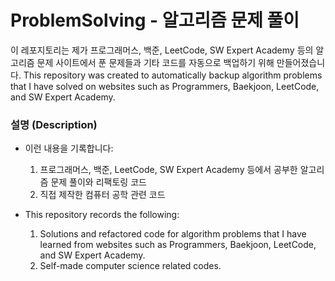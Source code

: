 # ProblemSolving - 알고리즘 문제 풀이

 이 레포지토리는 제가 프로그래머스, 백준, LeetCode, SW Expert Academy 등의 알고리즘 문제 사이트에서 푼 문제들과 기타 코드를 자동으로 백업하기 위해 만들어졌습니다. 
This repository was created to automatically backup algorithm problems that I have solved on websites such as Programmers, Baekjoon, LeetCode, and SW Expert Academy.

### 설명 (Description)

- 이런 내용을 기록합니다:
    1. 프로그래머스, 백준, LeetCode, SW Expert Academy 등에서 공부한 알고리즘 문제 풀이와 리팩토링 코드
    2. 직접 제작한 컴퓨터 공학 관련 코드

- This repository records the following:
    1. Solutions and refactored code for algorithm problems that I have learned from websites such as Programmers, Baekjoon, LeetCode, 
       and SW Expert Academy.
    2. Self-made computer science related codes.
